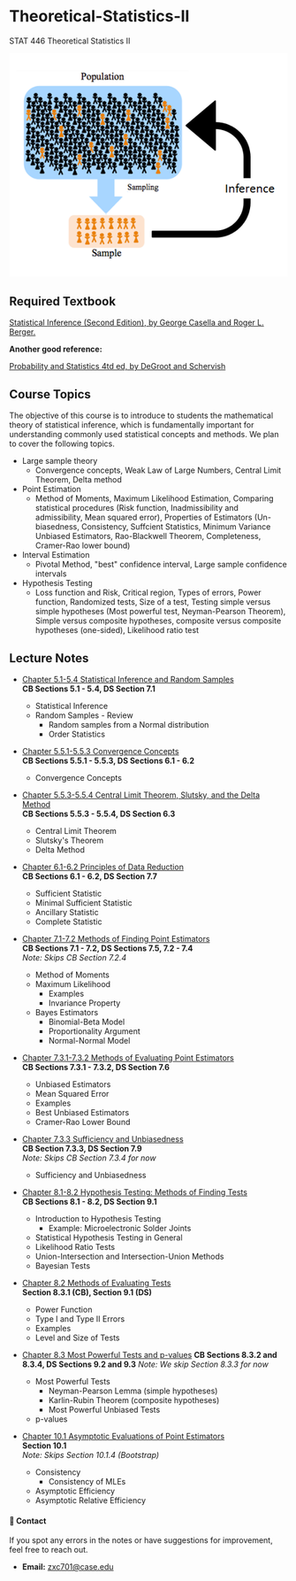 # Theoretical-Statistics-II
STAT 446 Theoretical Statistics II

<div align="center">
    <img src="https://github.com/Thomson-Cui/Theoretical-Statistics-II/blob/main/Images/5-1-1.png" alt="Statistical Inference">
</div>

## Required Textbook

[Statistical Inference (Second Edition), by George Casella and Roger L. Berger.](https://github.com/Thomson-Cui/Theoretical-Statistics-II/blob/main/Books/textbook.pdf)

**Another good reference:**

[Probability and Statistics 4td ed, by DeGroot and Schervish](https://github.com/Thomson-Cui/Theoretical-Statistics-II/blob/main/Books/Morris%20H%20DeGroot_%20Mark%20J%20Schervish-Probability%20and%20statistics-Pearson%20Education%20%20(2012).pdf)

## Course Topics
The objective of this course is to introduce to students the mathematical theory of statistical inference,
which is fundamentally important for understanding commonly used statistical concepts and methods. We
plan to cover the following topics.
- Large sample theory
  - Convergence concepts, Weak Law of Large Numbers, Central Limit Theorem, Delta method
- Point Estimation
  - Method of Moments, Maximum Likelihood Estimation, Comparing statistical procedures (Risk function, Inadmissibility and admissibility, Mean squared error), Properties of Estimators (Un-biasedness, Consistency, Suffcient Statistics, Minimum Variance Unbiased Estimators, Rao-Blackwell Theorem, Completeness, Cramer-Rao lower bound)
- Interval Estimation
  - Pivotal Method, "best" confidence interval, Large sample confidence intervals
- Hypothesis Testing
  - Loss function and Risk, Critical region, Types of errors, Power function, Randomized tests, Size of a test, Testing simple versus simple hypotheses (Most powerful test, Neyman-Pearson Theorem), Simple versus composite hypotheses, composite versus composite hypotheses (one-sided), Likelihood ratio test

## Lecture Notes

- [Chapter 5.1-5.4 Statistical Inference and Random Samples](Chapter_05_01_Statistical_Inference_and_Random_Samples.ipynb)  
  **CB Sections 5.1 - 5.4, DS Section 7.1**  
  - Statistical Inference  
  - Random Samples - Review  
    - Random samples from a Normal distribution  
    - Order Statistics  

- [Chapter 5.5.1-5.5.3 Convergence Concepts](Chapter_05_02_Convergence_Concepts.ipynb)  
  **CB Sections 5.5.1 - 5.5.3, DS Sections 6.1 - 6.2**  
  - Convergence Concepts  

- [Chapter 5.5.3-5.5.4 Central Limit Theorem, Slutsky, and the Delta Method](Chapter_05_03_Central_limit_theorem_Slutsky_and_the_Delta_method.ipynb)  
  **CB Sections 5.5.3 - 5.5.4, DS Section 6.3**  
  - Central Limit Theorem  
  - Slutsky's Theorem  
  - Delta Method  

- [Chapter 6.1-6.2 Principles of Data Reduction](Chapter_06_01_Principles_of_data_reduction.ipynb)  
  **CB Sections 6.1 - 6.2, DS Section 7.7**  
  - Sufficient Statistic  
  - Minimal Sufficient Statistic  
  - Ancillary Statistic  
  - Complete Statistic  

- [Chapter 7.1-7.2 Methods of Finding Point Estimators](Chapter_07_01_Methods_of_finding_point_estimators.ipynb)  
  **CB Sections 7.1 - 7.2, DS Sections 7.5, 7.2 - 7.4**  
  *Note: Skips CB Section 7.2.4*  
  - Method of Moments  
  - Maximum Likelihood  
    - Examples  
    - Invariance Property  
  - Bayes Estimators  
    - Binomial-Beta Model  
    - Proportionality Argument  
    - Normal-Normal Model  

- [Chapter 7.3.1-7.3.2 Methods of Evaluating Point Estimators](Chapter_07_02_Methods_of_Evaluating_point_estimators.ipynb)  
  **CB Sections 7.3.1 - 7.3.2, DS Section 7.6**  
  - Unbiased Estimators  
  - Mean Squared Error  
  - Examples  
  - Best Unbiased Estimators  
  - Cramer-Rao Lower Bound  

- [Chapter 7.3.3 Sufficiency and Unbiasedness](Chapter_07_03_Sufficiency_and_unbiasedness.ipynb)  
  **CB Section 7.3.3, DS Section 7.9**  
  *Note: Skips CB Section 7.3.4 for now*  
  - Sufficiency and Unbiasedness  

- [Chapter 8.1-8.2 Hypothesis Testing: Methods of Finding Tests](Chapter_08_01_Hypothesis_Testing.ipynb)  
  **CB Sections 8.1 - 8.2, DS Section 9.1**  
  - Introduction to Hypothesis Testing  
    - Example: Microelectronic Solder Joints  
  - Statistical Hypothesis Testing in General  
  - Likelihood Ratio Tests  
  - Union-Intersection and Intersection-Union Methods  
  - Bayesian Tests  

- [Chapter 8.2 Methods of Evaluating Tests](Chapter_08_02_Methods_of_evaluating_tests.ipynb)  
**Section 8.3.1 (CB), Section 9.1 (DS)**  
  - Power Function  
  - Type I and Type II Errors  
  - Examples  
  - Level and Size of Tests  

- [Chapter 8.3 Most Powerful Tests and p-values](Chapter_08_03.ipynb)
 **CB Sections 8.3.2 and 8.3.4, DS Sections 9.2 and 9.3**
 *Note: We skip Section 8.3.3 for now*
   - Most Powerful Tests
     - Neyman-Pearson Lemma (simple hypotheses)
     - Karlin-Rubin Theorem (composite hypotheses)
     - Most Powerful Unbiased Tests
   - p-values

- [Chapter 10.1 Asymptotic Evaluations of Point Estimators](Chapter_10_01_Asymptotic_evaluations_of_point_estimators.ipynb)  
  **Section 10.1**  
  *Note: Skips Section 10.1.4 (Bootstrap)*  
  - Consistency  
    - Consistency of MLEs  
  - Asymptotic Efficiency  
  - Asymptotic Relative Efficiency  

#### 📩 Contact
If you spot any errors in the notes or have suggestions for improvement, feel free to reach out.
- **Email:** [zxc701@case.edu](zxc701@case.edu) 

